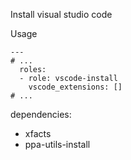 Install visual studio code

Usage
```
---
# ...
  roles:
  - role: vscode-install
    vscode_extensions: []
# ...
```

dependencies:
- xfacts
- ppa-utils-install
